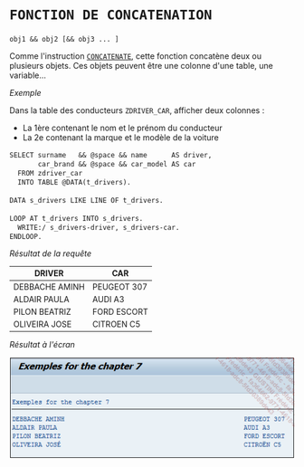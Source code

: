 # **`FONCTION DE CONCATENATION`**

```JS
obj1 && obj2 [&& obj3 ... ]
```

Comme l'instruction [`CONCATENATE`](../01_Variables/04_concatenate.md), cette fonction concatène deux ou plusieurs objets. Ces objets peuvent être une colonne d'une table, une variable...

_Exemple_

Dans la table des conducteurs `ZDRIVER_CAR`, afficher deux colonnes :

- La 1ère contenant le nom et le prénom du conducteur
- La 2e contenant la marque et le modèle de la voiture

```JS
SELECT surname   && @space && name      AS driver,
       car_brand && @space && car_model AS car
  FROM zdriver_car
  INTO TABLE @DATA(t_drivers).

DATA s_drivers LIKE LINE OF t_drivers.

LOOP AT t_drivers INTO s_drivers.
  WRITE:/ s_drivers-driver, s_drivers-car.
ENDLOOP.
```

_Résultat de la requête_

| **DRIVER**     | **CAR**     |
| -------------- | ----------- |
| DEBBACHE AMINH | PEUGEOT 307 |
| ALDAIR PAULA   | AUDI A3     |
| PILON BEATRIZ  | FORD ESCORT |
| OLIVEIRA JOSE  | CITROEN C5  |

_Résultat à l'écran_

![](../00_Ressources/09_15_01.png)
